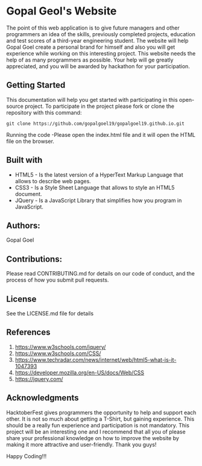 
Gopal Geol's Website
=

The point of this web application is to give future managers and other programmers an idea of the skills,
previously completed projects, education and test scores of a third-year engineering student. 
The website will help Gopal Goel create a personal brand for himself and also you will get experience while 
working on this interesting project. This website needs the
help of as many programmers as possible. Your help will ge greatly appreciated, and you will be awarded by hackathon
for your participation.

Getting Started
-
This documentation will help you get started with participating in this open-source project.
To participate in the project please fork or clone the repository with this command:  
        
    git clone https://github.com/gopalgoel19/gopalgoel19.github.io.git

Running the code
-Please open the index.html file and it will open the HTML file on the browser.

Built with
-
* HTML5 - Is the latest version of a HyperText Markup Language that allows to describe web pages.  
* CSS3 - Is a Style Sheet Language that allows to style an HTML5 document.  
* JQuery - Is a JavaScript Library that simplifies how you program in JavaScript.  

Authors:
-
Gopal Goel

Contributions:
-
Please read CONTRIBUTING.md for details on our code of conduct, and the process of how you submit pull requests.

License
-
See the LICENSE.md file for details

References
-
1. https://www.w3schools.com/jquery/  
2. https://www.w3schools.com/CSS/  
3. https://www.techradar.com/news/internet/web/html5-what-is-it-1047393  
4. https://developer.mozilla.org/en-US/docs/Web/CSS  
5. https://jquery.com/  

Acknowledgments
-
HacktoberFest gives programmers the opportunity to help and support each other. It is not so much about getting a T-Shirt,
but gaining experience. This should be a really fun experience and participation is not mandatory. This project will be an interesting one and I recommend that all you of please share your professional knowledge on how to improve the website by making it more attractive
and user-friendly. Thank you guys!

Happy Coding!!!
